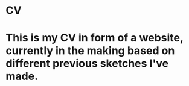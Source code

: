 # CV
# This is my CV in form of a website, currently in the making based on different previous sketches I've made. 
